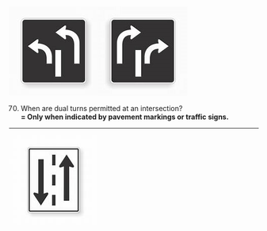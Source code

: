 ![dual turns](https://github.com/tamunoWoks/drivers_assessment/blob/main/images/dual_turns.jfif)![dual turns](https://github.com/tamunoWoks/drivers_assessment/blob/main/images/dual_turns2.jpg)

70. When are dual turns permitted at an intersection?  
    **= Only when indicated by pavement markings or traffic signs.**
---
![two way](https://github.com/tamunoWoks/drivers_assessment/blob/main/images/two_way_traffic.jfif)
